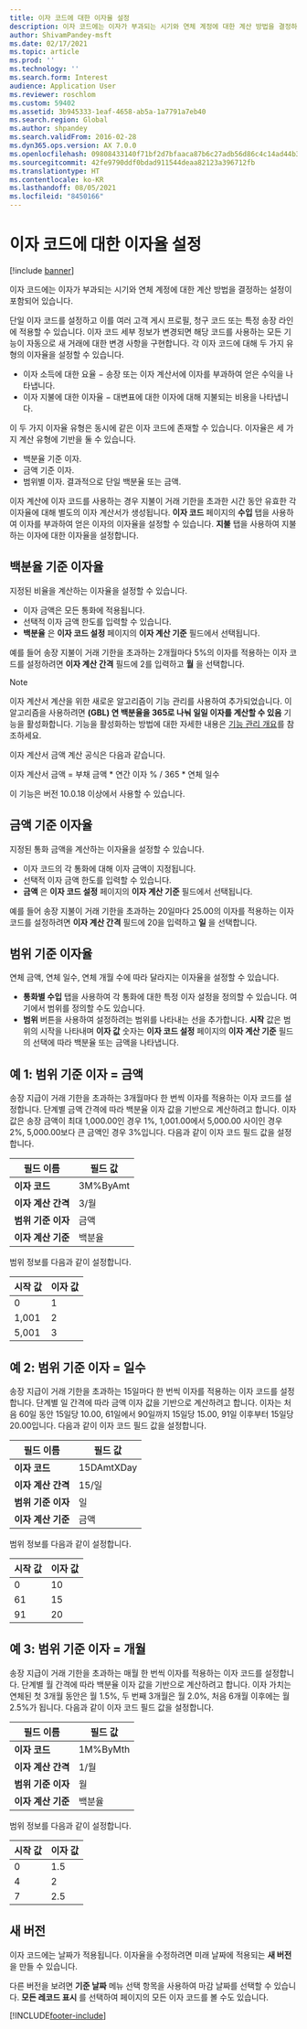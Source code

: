 ```yaml
---
title: 이자 코드에 대한 이자율 설정
description: 이자 코드에는 이자가 부과되는 시기와 연체 계정에 대한 계산 방법을 결정하는 설정이 포함되어 있습니다.
author: ShivamPandey-msft
ms.date: 02/17/2021
ms.topic: article
ms.prod: ''
ms.technology: ''
ms.search.form: Interest
audience: Application User
ms.reviewer: roschlom
ms.custom: 59402
ms.assetid: 3b945333-1eaf-4658-ab5a-1a7791a7eb40
ms.search.region: Global
ms.author: shpandey
ms.search.validFrom: 2016-02-28
ms.dyn365.ops.version: AX 7.0.0
ms.openlocfilehash: 09808433140f71bf2d7bfaaca87b6c27adb56d86c4c14ad44b37592d416fa2b9
ms.sourcegitcommit: 42fe9790ddf0bdad911544deaa82123a396712fb
ms.translationtype: HT
ms.contentlocale: ko-KR
ms.lasthandoff: 08/05/2021
ms.locfileid: "8450166"
---
```

# <a name="set-up-interest-rates-for-an-interest-code"></a>이자 코드에 대한 이자율 설정

[!include [banner](../includes/banner.md)]

이자 코드에는 이자가 부과되는 시기와 연체 계정에 대한 계산 방법을 결정하는 설정이 포함되어 있습니다.

단일 이자 코드를 설정하고 이를 여러 고객 게시 프로필, 청구 코드 또는 특정 송장 라인에 적용할 수 있습니다. 이자 코드 세부 정보가 변경되면 해당 코드를 사용하는 모든 기능이 자동으로 새 거래에 대한 변경 사항을 구현합니다. 각 이자 코드에 대해 두 가지 유형의 이자율을 설정할 수 있습니다.
-   이자 소득에 대한 요율 − 송장 또는 이자 계산서에 이자를 부과하여 얻은 수익을 나타냅니다.
-   이자 지불에 대한 이자율 − 대변표에 대한 이자에 대해 지불되는 비용을 나타냅니다.

이 두 가지 이자율 유형은 동시에 같은 이자 코드에 존재할 수 있습니다. 이자율은 세 가지 계산 유형에 기반을 둘 수 있습니다.
-   백분율 기준 이자.
-   금액 기준 이자.
-   범위별 이자. 결과적으로 단일 백분율 또는 금액.

이자 계산에 이자 코드를 사용하는 경우 지불이 거래 기한을 초과한 시간 동안 유효한 각 이자율에 대해 별도의 이자 계산서가 생성됩니다. **이자 코드** 페이지의 **수입** 탭을 사용하여 이자를 부과하여 얻은 이자의 이자율을 설정할 수 있습니다. **지불** 탭을 사용하여 지불하는 이자에 대한 이자율을 설정합니다.

## <a name="interest-rates-based-on-a-percentage"></a>백분율 기준 이자율
지정된 비율을 계산하는 이자율을 설정할 수 있습니다.

- 이자 금액은 모든 통화에 적용됩니다.
- 선택적 이자 금액 한도를 입력할 수 있습니다.
- **백분율** 은 **이자 코드 설정** 페이지의 **이자 계산 기준** 필드에서 선택됩니다.

예를 들어 송장 지불이 거래 기한을 초과하는 2개월마다 5%의 이자를 적용하는 이자 코드를 설정하려면 **이자 계산 간격** 필드에 2를 입력하고 **월** 을 선택합니다.

> [!NOTE] 
> 이자 계산서 계산을 위한 새로운 알고리즘이 기능 관리를 사용하여 추가되었습니다. 이 알고리즘을 사용하려면 **(GBL) 연 백분율을 365로 나눠 일일 이자를 계산할 수 있음** 기능을 활성화합니다. 기능을 활성화하는 방법에 대한 자세한 내용은 [기능 관리 개요](../../fin-ops-core/fin-ops/get-started/feature-management/feature-management-overview.md)를 참조하세요.
> 
> 이자 계산서 금액 계산 공식은 다음과 같습니다. 
>  
> 이자 계산서 금액 = 부채 금액 * 연간 이자 % / 365 * 연체 일수
>  
> 이 기능은 버전 10.0.18 이상에서 사용할 수 있습니다.    
 
## <a name="interest-rates-based-on-amounts"></a>금액 기준 이자율
지정된 통화 금액을 계산하는 이자율을 설정할 수 있습니다.
- 이자 코드의 각 통화에 대해 이자 금액이 지정됩니다.
- 선택적 이자 금액 한도를 입력할 수 있습니다.
- **금액** 은 **이자 코드 설정** 페이지의 **이자 계산 기준** 필드에서 선택됩니다.

예를 들어 송장 지불이 거래 기한을 초과하는 20일마다 25.00의 이자를 적용하는 이자 코드를 설정하려면 **이자 계산 간격** 필드에 20을 입력하고 **일** 을 선택합니다.

## <a name="interest-rates-based-on-ranges"></a>범위 기준 이자율
연체 금액, 연체 일수, 연체 개월 수에 따라 달라지는 이자율을 설정할 수 있습니다.
-   **통화별 수입** 탭을 사용하여 각 통화에 대한 특정 이자 설정을 정의할 수 있습니다. 여기에서 범위를 정의할 수도 있습니다.
-   **범위** 버튼을 사용하여 설정하려는 범위를 나타내는 선을 추가합니다. **시작** 값은 범위의 시작을 나타내며 **이자 값** 숫자는 **이자 코드 설정** 페이지의 **이자 계산 기준** 필드의 선택에 따라 백분율 또는 금액을 나타냅니다.

## <a name="example-1-interest-by-range--amount"></a>예 1: 범위 기준 이자 = 금액
송장 지급이 거래 기한을 초과하는 3개월마다 한 번씩 이자를 적용하는 이자 코드를 설정합니다. 단계별 금액 간격에 따라 백분율 이자 값을 기반으로 계산하려고 합니다. 이자 값은 송장 금액이 최대 1,000.00인 경우 1%, 1,001.00에서 5,000.00 사이인 경우 2%, 5,000.00보다 큰 금액인 경우 3%입니다. 다음과 같이 이자 코드 필드 값을 설정합니다.

| **필드 이름**                  | **필드 값** |
|---------------------------------|-----------------|
| **이자 코드**               | 3M%ByAmt        |
| **이자 계산 간격**    | 3/월         |
| **범위 기준 이자**           | 금액          |
| **이자 계산 기준** | 백분율      |

범위 정보를 다음과 같이 설정합니다.

| **시작 값** | **이자 값** |
|----------------|--------------------|
| 0              | 1                  |
| 1,001          | 2                  |
| 5,001          | 3                  |


## <a name="example-2-interest-by-range--days"></a>예 2: 범위 기준 이자 = 일수

송장 지급이 거래 기한을 초과하는 15일마다 한 번씩 이자를 적용하는 이자 코드를 설정합니다. 단계별 일 간격에 따라 금액 이자 값을 기반으로 계산하려고 합니다. 이자는 처음 60일 동안 15일당 10.00, 61일에서 90일까지 15일당 15.00, 91일 이후부터 15일당 20.00입니다. 다음과 같이 이자 코드 필드 값을 설정합니다.

| **필드 이름**                  | **필드 값** |
|---------------------------------|-----------------|
| **이자 코드**               | 15DAmtXDay      |
| **이자 계산 간격**    | 15/일          |
| **범위 기준 이자**           | 일            |
| **이자 계산 기준** | 금액          |

범위 정보를 다음과 같이 설정합니다.

| **시작 값** | **이자 값** |
|----------------|--------------------|
| 0              | 10                 |
| 61             | 15                 |
| 91             | 20                 |


## <a name="example-3-interest-by-range--months"></a>예 3: 범위 기준 이자 = 개월

송장 지급이 거래 기한을 초과하는 매월 한 번씩 이자를 적용하는 이자 코드를 설정합니다. 단계별 월 간격에 따라 백분율 이자 값을 기반으로 계산하려고 합니다. 이자 가치는 연체된 첫 3개월 동안은 월 1.5%, 두 번째 3개월은 월 2.0%, 처음 6개월 이후에는 월 2.5%가 됩니다. 다음과 같이 이자 코드 필드 값을 설정합니다.

| **필드 이름**                  | **필드 값** |
|---------------------------------|-----------------|
| **이자 코드**               | 1M%ByMth        |
| **이자 계산 간격**    | 1/월         |
| **범위 기준 이자**           | 월          |
| **이자 계산 기준** | 백분율      |

범위 정보를 다음과 같이 설정합니다.

| **시작 값** | **이자 값** |
|----------------|--------------------|
| 0              | 1.5                |
| 4              | 2                  |
| 7              | 2.5                |

## <a name="new-versions"></a>새 버전
이자 코드에는 날짜가 적용됩니다. 이자율을 수정하려면 미래 날짜에 적용되는 **새 버전** 을 만들 수 있습니다.

다른 버전을 보려면 **기준 날짜** 메뉴 선택 항목을 사용하여 마감 날짜를 선택할 수 있습니다. **모든 레코드 표시** 를 선택하여 페이지의 모든 이자 코드를 볼 수도 있습니다.





[!INCLUDE[footer-include](../../includes/footer-banner.md)]
